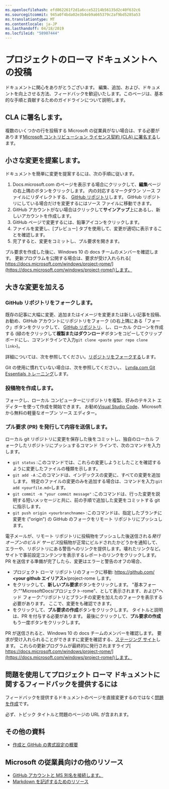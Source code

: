 ```yaml
---
ms.openlocfilehash: efd862261f2d1a6cce52214b56135d2c40f632c6
ms.sourcegitcommit: 945a0f4bda02e3b4eb9a665379c2af9bd5285a53
ms.translationtype: MT
ms.contentlocale: ja-JP
ms.lasthandoff: 04/18/2019
ms.locfileid: "58907444"
---
```

# <a name="contributing-to-the-project-rome-documentation"></a>プロジェクトのローマ ドキュメントへの投稿

ドキュメントに関心をありがとうございます。 編集、追加、および、ドキュメントを向上させる方法、フィードバックを歓迎いたします。このページは、基本的な手順と貢献するためのガイドラインについて説明します。

## <a name="sign-a-cla"></a>CLA に署名します。

複数のいくつかの行を投稿する Microsoft の従業員がない場合は、する必要があります[Microsoft コントリビューション ライセンス契約 (CLA) に署名する](https://cla.microsoft.com/)します。 

## <a name="propose-a-minor-change"></a>小さな変更を提案します。

ドキュメントを簡単に変更を提案するには、次の手順に従います。

1. Docs.microsoft.com のページを表示する場合にクリックして、**編集**ページの右上隅のボタンをクリックします。  内の対応するマークダウン ソース ファイルにリダイレクトする、 [GitHub リポジトリ](https://github.com/MicrosoftDocs/project-rome)します。 GitHub リポジトリにしている場合だけを変更するにはソース ファイルに移動できます。
2. GitHub アカウントがない場合はクリックして**サインアップ**上にあるし、新しいアカウントを作成します。
3. GitHub ページで変更するには、鉛筆アイコンをクリックします。 
4. ファイルを変更し、[プレビュー] タブを使用して、変更が適切に表示することを確認します。
5. 完了すると、変更をコミットし、プル要求を開きます。

プル要求を作成した後に、Windows 10 の docs チームのメンバーを確認します。 更新プログラムを公開する場合は、要求が受け入れられる[ https://docs.microsoft.com/windows/project-rome/](https://docs.microsoft.com/windows/project-rome/)します。

## <a name="make-more-substantial-changes"></a>大きな変更を加える

### <a name="fork-the-github-repo"></a>GitHub リポジトリをフォークします。

既存の記事に大幅に変更、追加またはイメージを変更または新しい記事を投稿、お勧め、GitHub アカウントにリポジトリをフォーク (の右上隅にある「フォーク」ボタンをクリックして、 [GitHub リポジトリ](https://github.com/MicrosoftDocs/project-rome)、し、ローカル クローンを作成する (緑のをクリックして**複製またはダウンロード**ボタンをコピーしてクリップボードにし、コマンドラインで入力`git clone <paste your repo clone link>`)。

詳細については、次を参照してください。[リポジトリをフォークする](https://help.github.com/articles/fork-a-repo/)します。

Git の使用に慣れていない場合は、次を参照してください。、 [Lynda.com Git Essentials トレーニング](https://www.lynda.com/Git-tutorials/Git-Essential-Training/100222-2.html)します。

### <a name="author-your-contribution"></a>投稿物を作成します。

フォークし、ローカル コンピューターにリポジトリを複製、好みのテキスト エディターを使って作成を開始できます。 お勧め[Visual Studio Code](https://code.visualstudio.com/)、Microsoft から無料の軽量なオープン ソース エディター。

### <a name="submit-your-contribution-by-issuing-a-pull-request-pr"></a>プル要求 (PR) を発行して内容を送信します。

ローカル git リポジトリに変更を保存した後をコミットし、独自のローカル フォークしたリポジトリにプッシュするコマンド ラインで、次のコマンドを入力します。
- `git status` :このコマンドでは、これらの変更しようとしたことを確認するように変更したファイルの種類を示します。 
- `git add -A` :このコマンドは、インデックスの変更に、すべての変更を追加します。 特定のファイルの変更のみを追加する場合は、コマンドを入力:`git add <yourfile.md>`します。
- `git commit -m "your commit message"` :このコマンドは、行った変更を説明する短いメッセージと共に、前の手順で追加した変更をコミットする git に指示します。
- `git push origin <yourbranchname>` :このコマンドは、指定したブランチに変更を ("origin") の GitHub のフォークをリモート リポジトリにプッシュします。

電子メールが、リモート リポジトリに投稿物をプッシュした後送信される*発行オープンのビルド サービス*投稿物が正常にビルドされたかどうかを通知して、エラーや、リポジトリにある警告へのリンクを提供します。壊れたリンクなど。 サイトで事前設定コンテンツを表示するレポートのリンクをクリックします。 PR を送信する準備が完了したら、変更はエラーと警告のオフの場合、
- プロジェクト ローマ リポジトリのフォークに移動: https://github.com/  **\<your github エイリアス\>**/project-rome します。
- をクリックして、**新しいプル要求**ボタンをクリックします。 "基本フォーク:""MicrosoftDocs/プロジェクト-rome"、として表示されます、および"ヘッド フォーク:"リポジトリとブランチの変更を加えたのフォークを表示する必要があります。 ここで、変更をも確認できます。 
- をクリックして、**プル要求の作成**ボタンをクリックします。 タイトルと説明は、PR を付与する必要があります。 最後にクリックして、**プル要求の作成**もう一度ボタンをクリックします。

PR が送信されると、Windows 10 の docs チームのメンバーを確認します。 要求が受け入れられることができますに変更を確認する、[ステージング サイト](https://review.docs.microsoft.com/windows/project-rome/)します。 これらの更新プログラムが最終的に発行されますライブ[ https://docs.microsoft.com/windows/project-rome/](https://docs.microsoft.com/windows/project-rome/)します。

## <a name="using-issues-to-provide-feedback-on-project-rome-documentation"></a>問題を使用してプロジェクト ローマ ドキュメントに関するフィードバックを提供するには

フィードバックを提供するドキュメントのページを直接変更するのではなく[問題を作成](https://github.com/MicrosoftDocs/project-rome/issues)です。

必ず、トピック タイトルと問題のページの URL が含まれます。

## <a name="additional-resources"></a>その他の資料
- [作成と GitHub の書式設定の概要](https://help.github.com/articles/getting-started-with-writing-and-formatting-on-github/)

## <a name="additional-resources-for-microsoft-employees"></a>Microsoft の従業員向けの他のリソース
- [GitHub アカウントと MS 別名を接続します。](https://review.docs.microsoft.com/windows-authoring-guide/github-account#2-connect-your-github-account-and-ms-alias-on-the-microsoft-open-source-portal)
- [Markdown を記述するためのリソース](https://review.docs.microsoft.com/windows-authoring-guide/writing-guidance/writing-markdown)